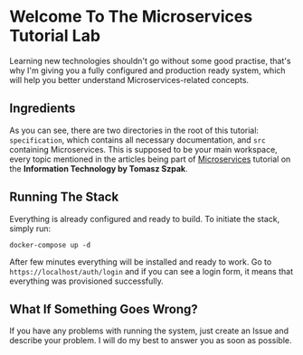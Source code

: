# Welcome To The Microservices Tutorial Lab
Learning new technologies shouldn't go without some good practise, that's why I'm giving you a fully configured and
production ready system, which will help you better understand Microservices-related concepts.

## Ingredients
As you can see, there are two directories in the root of this tutorial: `specification`, which contains all necessary
documentation, and `src` containing Microservices. This is supposed to be your main workspace, every topic mentioned
in the articles being part of [Microservices](https://szpak.dev/tutorials#microservices) tutorial on the **Information
Technology by Tomasz Szpak**.

## Running The Stack
Everything is already configured and ready to build. To initiate the stack, simply run:

```shell
docker-compose up -d
```

After few minutes everything will be installed and ready to work. Go to `https://localhost/auth/login` and if you can 
see a login form, it means that everything was provisioned successfully.

## What If Something Goes Wrong?
If you have any problems with running the system, just create an Issue and describe your problem. I will do my best to 
answer you as soon as possible.